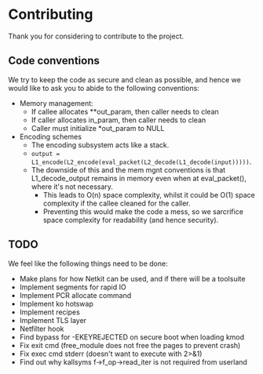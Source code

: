 # Contributing
Thank you for considering to contribute to the project. 

## Code conventions
We try to keep the code as secure and clean as possible, and hence we would like to ask you to abide to the following conventions:
- Memory
 management:
    - If callee allocates **out_param, then caller needs to clean
    - If caller allocates in_param, then caller needs to clean
    - Caller must initialize *out_param to NULL
- Encoding schemes
    - The encoding subsystem acts like a stack.
    - `output = L1_encode(L2_encode(eval_packet(L2_decode(L1_decode(input)))))`.
    - The downside of this and the mem mgnt conventions is that L1_decode_output remains in memory even when at eval_packet(), where it's not necessary.
        - This leads to O(n) space complexity, whilst it could be O(1) space complexity if the callee cleaned for the caller.
        - Preventing this would make the code a mess, so we sarcrifice space complexity for readability (and hence security).


## TODO
We feel like the following things need to be done:
- Make plans for how Netkit can be used, and if there will be a toolsuite
- Implement segments for rapid IO
- Implement PCR allocate command
- Implement ko hotswap
- Implement recipes
- Implement TLS layer
- Netfilter hook
- Find bypass for -EKEYREJECTED on secure boot when loading kmod
- Fix exit cmd (free_module does not free the pages to prevent crash)
- Fix exec cmd stderr (doesn't want to execute with 2>&1)
- Find out why kallsyms f->f_op->read_iter is not required from userland
